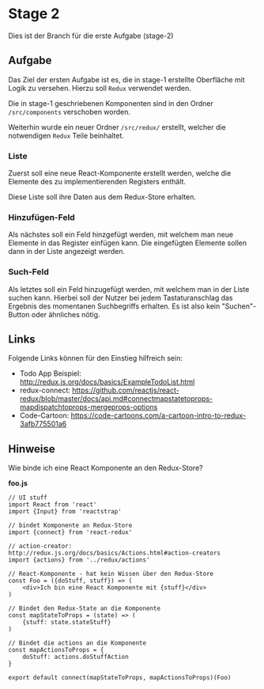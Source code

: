 # Stage 2
Dies ist der Branch für die erste Aufgabe (stage-2)

## Aufgabe
Das Ziel der ersten Aufgabe ist es, die in stage-1 erstellte Oberfläche mit Logik
zu versehen. Hierzu soll `Redux` verwendet werden.

Die in stage-1 geschriebenen Komponenten sind in den Ordner `/src/components`
verschoben worden.

Weiterhin wurde ein neuer Ordner `/src/redux/` erstellt, welcher die notwendigen
`Redux` Teile beinhaltet.

### Liste
Zuerst soll eine neue React-Komponente erstellt werden,
welche die Elemente des zu implementierenden Registers enthält.

Diese Liste soll ihre Daten aus dem Redux-Store erhalten.

### Hinzufügen-Feld
Als nächstes soll ein Feld hinzgefügt werden, mit welchem man neue Elemente
in das Register einfügen kann. Die eingefügten Elemente sollen dann in der
Liste angezeigt werden.

### Such-Feld
Als letztes soll ein Feld hinzugefügt werden, mit welchem man in der Liste
suchen kann. Hierbei soll der Nutzer bei jedem Tastaturanschlag das Ergebnis
des momentanen Suchbegriffs erhalten. Es ist also kein "Suchen"-Button
oder ähnliches nötig.

## Links
Folgende Links können für den Einstieg hilfreich sein:
* Todo App Beispiel: http://redux.js.org/docs/basics/ExampleTodoList.html
* redux-connect: https://github.com/reactjs/react-redux/blob/master/docs/api.md#connectmapstatetoprops-mapdispatchtoprops-mergeprops-options
* Code-Cartoon: https://code-cartoons.com/a-cartoon-intro-to-redux-3afb775501a6

## Hinweise
Wie binde ich eine React Komponente an den Redux-Store?

**foo.js**
```
// UI stuff
import React from 'react'
import {Input} from 'reactstrap'

// bindet Komponente an Redux-Store
import {connect} from 'react-redux'

// action-creator: http://redux.js.org/docs/basics/Actions.html#action-creators
import {actions} from '../redux/actions'

// React-Komponente - hat kein Wissen über den Redux-Store
const Foo = ({doStuff, stuff}) => (
    <div>Ich bin eine React Komponente mit {stuff}</div>
)

// Bindet den Redux-State an die Komponente
const mapStateToProps = (state) => (
    {stuff: state.stateStuff}
)

// Bindet die actions an die Komponente
const mapActionsToProps = {
    doStuff: actions.doStuffAction
}

export default connect(mapStateToProps, mapActionsToProps)(Foo)
```

